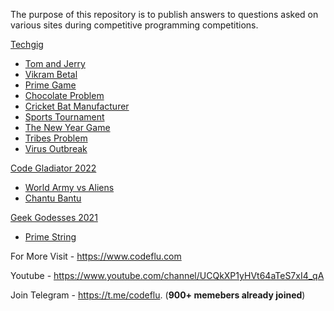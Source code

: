 
The purpose of this repository is to publish answers to questions asked on various sites during competitive programming competitions.

[Techgig](https://github.com/code-flu/problems/tree/main/techgig)
 - [Tom and Jerry](https://github.com/code-flu/problems/tree/main/techgig/tom_and_jerry)
 - [Vikram Betal](https://github.com/code-flu/problems/tree/main/techgig/vikram_betal)
 - [Prime Game](https://github.com/code-flu/problems/tree/main/techgig/prime_game)
 - [Chocolate Problem](https://github.com/code-flu/problems/tree/main/techgig/chocolate_problem)
 - [Cricket Bat Manufacturer](https://github.com/code-flu/problems/tree/main/techgig/cricket_bat_manufacturer)
 - [Sports Tournament](https://github.com/code-flu/problems/tree/main/techgig/sports_tournament)
 - [The New Year Game](https://github.com/code-flu/problems/tree/main/techgig/the_new_year_game)
 - [Tribes Problem](https://github.com/code-flu/problems/tree/main/techgig/tribes_problem)
 - [Virus Outbreak](https://github.com/code-flu/problems/tree/main/techgig/virus_outbreak)

[Code Gladiator 2022](https://github.com/code-flu/problems/tree/main/code-gladiator-2022) 
 - [World Army vs Aliens](https://github.com/code-flu/problems/tree/main/code-gladiator-2022/world_army_vs_aliens)
 - [Chantu Bantu](https://github.com/code-flu/problems/tree/main/code-gladiator-2022/chantu_bantu)

[Geek Godesses 2021](https://github.com/code-flu/problems/tree/main/geek-godesses-2021)
 - [Prime String](https://github.com/code-flu/problems/tree/main/geek-godesses-2021/prime_string)

For More Visit - https://www.codeflu.com

Youtube - https://www.youtube.com/channel/UCQkXP1yHVt64aTeS7xI4_qA

Join Telegram - https://t.me/codeflu. (**900+ memebers already joined**)
